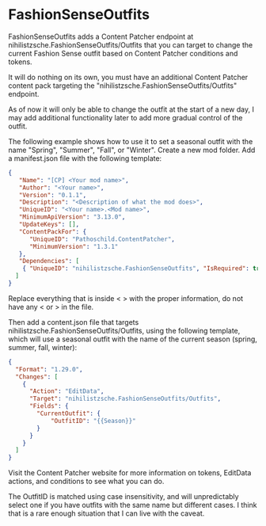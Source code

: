 # FashionSenseOutfits
FashionSenseOutfits adds a Content Patcher endpoint at nihilistzsche.FashionSenseOutfits/Outfits that you can target to change the current Fashion Sense outfit based on Content Patcher conditions and tokens.

It will do nothing on its own, you must have an additional Content Patcher content pack targeting the "nihilistzsche.FashionSenseOutfits/Outfits" endpoint. 

As of now it will only be able to change the outfit at the start of a new day, I may add additional functionality later to add more gradual control of the outfit.

The following example shows how to use it to set a seasonal outfit with the name "Spring", "Summer", "Fall", or "Winter".
Create a new mod folder.
Add a manifest.json file with the following template:
```json
{
   "Name": "[CP] <Your mod name>",
   "Author": "<Your name>",
   "Version": "0.1.1",
   "Description": "<Description of what the mod does>",
   "UniqueID": "<Your name>.<Mod name>",
   "MinimumApiVersion": "3.13.0",
   "UpdateKeys": [],
   "ContentPackFor": {
      "UniqueID": "Pathoschild.ContentPatcher",
      "MinimumVersion": "1.3.1"
   },
   "Dependencies": [
	{ "UniqueID": "nihilistzsche.FashionSenseOutfits", "IsRequired": true }
  ]
}
```
Replace everything that is inside < > with the proper information, do not have any < or > in the file.

Then add a content.json file that targets nihilistzsche.FashionSenseOutfits/Outfits, using the following template, which will use a seasonal outfit with the name of the current season (spring, summer, fall, winter):
```json
{
  "Format": "1.29.0",
  "Changes": [
    {
      "Action": "EditData",
      "Target": "nihilistzsche.FashionSenseOutfits/Outfits",
      "Fields": {
        "CurrentOutfit": {
          	"OutfitID": "{{Season}}"
        }
	  }
	}
  ]
}
```
Visit the Content Patcher website for more information on tokens, EditData actions, and conditions to see what you can do.

The OutfitID is matched using case insensitivity, and will unpredictably select one if you have outfits with the same name but different cases.
I think that is a rare enough situation that I can live with the caveat.